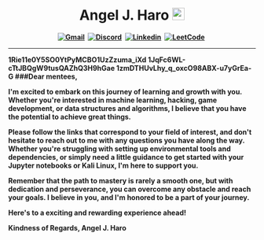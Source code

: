<h1 align="center"><b> Angel J. Haro <img src="https://docs.google.com/uc?export=download&id=1JqFc6WL-cTtJBQgW9tusQAZhQ3H9hGae" alt="" width="25"></h1>

<!-- START  -->
<div align="center">
<a href="mailto: io.aharo24@gmail.com"><img src="https://img.shields.io/badge/Gmail-D14836?style=for-the-badge&logo=gmail&logoColor=white" alt="Gmail" /></a>&nbsp;
<a href="https://discord.gg/HDDQ6pUMHt"><img src="https://img.shields.io/badge/Discord-7289DA?style=for-the-badge&logo=discord&logoColor=white" alt="Discord" /></a>&nbsp;
<a href="https://www.linkedin.com/in/aharo24/"><img src="https://img.shields.io/badge/LinkedIn-0077B5?style=for-the-badge&logo=linkedin&logoColor=white" alt="Linkedin" /></a>&nbsp;
<a href="https://leetcode.com/aharo24/"><img src="https://img.shields.io/badge/-LeetCode-FFA116?style=for-the-badge&logo=LeetCode&logoColor=black" alt="LeetCode" /></a>&nbsp;
<br/>
</div>  

---

1Rie11e0Y5SO0YtPyMCBO1UzZzuma_iXd
1JqFc6WL-cTtJBQgW9tusQAZhQ3H9hGae
1zmDTHUvLhy_q_oxcO98ABX-u7yGrEa-G
###Dear mentees,

I'm excited to embark on this journey of learning and growth with you. Whether you're interested in machine learning, hacking, game development, or data structures and algorithms, I believe that you have the potential to achieve great things.

Please follow the links that correspond to your field of interest, and don't hesitate to reach out to me with any questions you have along the way. Whether you're struggling with setting up environmental tools and dependencies, or simply need a little guidance to get started with your Jupyter notebooks or Kali Linux, I'm here to support you.

Remember that the path to mastery is rarely a smooth one, but with dedication and perseverance, you can overcome any obstacle and reach your goals. I believe in you, and I'm honored to be a part of your journey.

Here's to a exciting and rewarding experience ahead! 

Kindness of Regards,
Angel J. Haro 

